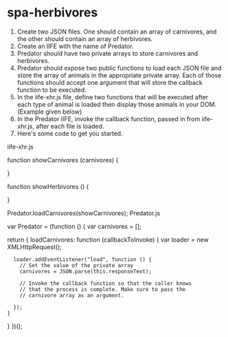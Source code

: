 # spa-herbivores
1. Create two JSON files. One should contain an array of carnivores, and the other should contain an array of herbivores.
2. Create an IIFE with the name of Predator.
3. Predator should have two private arrays to store carnivores and herbivores.
4. Predator should expose two public functions to load each JSON file and store the array of animals in the appropriate private array. Each of those functions should accept one argument that will store the callback function to be executed.
5. In the iife-xhr.js file, define two functions that will be executed after each type of animal is loaded then display those animals in your DOM. (Example given below)
6. In the Predator IIFE, invoke the callback function, passed in from iife-xhr.js, after each file is loaded.
7. Here's some code to get you started.

iife-xhr.js

function showCarnivores (carnivores) {
  
}

function showHerbivores () {

}

Predator.loadCarnivores(showCarnivores);
Predator.js

var Predator = (function () {
  var carnivores = [];

  return {
    loadCarnivores: function (callbackToInvoke) {
      var loader = new XMLHttpRequest();

      loader.addEventListener("load", function () {
        // Set the value of the private array
        carnivores = JSON.parse(this.responseText);

        // Invoke the callback function so that the caller knows
        // that the process is complete. Make sure to pass the 
        // carnivore array as an argument.

      });
    }
  }
})();
